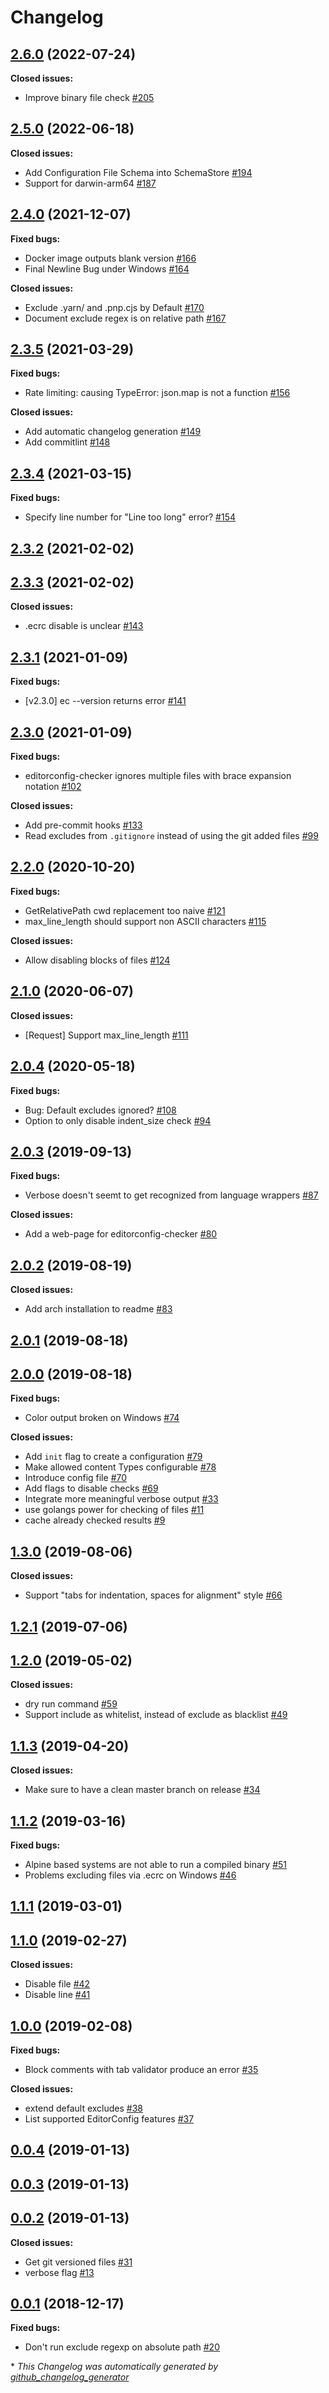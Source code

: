 # Changelog

## [2.6.0](https://github.com/editorconfig-checker/editorconfig-checker/tree/2.6.0) (2022-07-24)

**Closed issues:**

- Improve binary file check [\#205](https://github.com/editorconfig-checker/editorconfig-checker/issues/205)

## [2.5.0](https://github.com/editorconfig-checker/editorconfig-checker/tree/2.5.0) (2022-06-18)

**Closed issues:**

- Add Configuration File Schema into SchemaStore [\#194](https://github.com/editorconfig-checker/editorconfig-checker/issues/194)
- Support for darwin-arm64 [\#187](https://github.com/editorconfig-checker/editorconfig-checker/issues/187)

## [2.4.0](https://github.com/editorconfig-checker/editorconfig-checker/tree/2.4.0) (2021-12-07)

**Fixed bugs:**

- Docker image outputs blank version [\#166](https://github.com/editorconfig-checker/editorconfig-checker/issues/166)
- Final Newline Bug under Windows [\#164](https://github.com/editorconfig-checker/editorconfig-checker/issues/164)

**Closed issues:**

- Exclude .yarn/ and .pnp.cjs by Default [\#170](https://github.com/editorconfig-checker/editorconfig-checker/issues/170)
- Document exclude regex is on relative path [\#167](https://github.com/editorconfig-checker/editorconfig-checker/issues/167)

## [2.3.5](https://github.com/editorconfig-checker/editorconfig-checker/tree/2.3.5) (2021-03-29)

**Fixed bugs:**

- Rate limiting: causing TypeError: json.map is not a function [\#156](https://github.com/editorconfig-checker/editorconfig-checker/issues/156)

**Closed issues:**

- Add automatic changelog generation [\#149](https://github.com/editorconfig-checker/editorconfig-checker/issues/149)
- Add commitlint [\#148](https://github.com/editorconfig-checker/editorconfig-checker/issues/148)

## [2.3.4](https://github.com/editorconfig-checker/editorconfig-checker/tree/2.3.4) (2021-03-15)

**Fixed bugs:**

- Specify line number for "Line too long" error? [\#154](https://github.com/editorconfig-checker/editorconfig-checker/issues/154)

## [2.3.2](https://github.com/editorconfig-checker/editorconfig-checker/tree/2.3.2) (2021-02-02)

## [2.3.3](https://github.com/editorconfig-checker/editorconfig-checker/tree/2.3.3) (2021-02-02)

**Closed issues:**

- .ecrc disable is unclear [\#143](https://github.com/editorconfig-checker/editorconfig-checker/issues/143)

## [2.3.1](https://github.com/editorconfig-checker/editorconfig-checker/tree/2.3.1) (2021-01-09)

**Fixed bugs:**

- \[v2.3.0\] ec --version returns error [\#141](https://github.com/editorconfig-checker/editorconfig-checker/issues/141)

## [2.3.0](https://github.com/editorconfig-checker/editorconfig-checker/tree/2.3.0) (2021-01-09)

**Fixed bugs:**

- editorconfig-checker ignores multiple files with brace expansion notation [\#102](https://github.com/editorconfig-checker/editorconfig-checker/issues/102)

**Closed issues:**

- Add pre-commit hooks [\#133](https://github.com/editorconfig-checker/editorconfig-checker/issues/133)
- Read excludes from `.gitignore` instead of using the git added files [\#99](https://github.com/editorconfig-checker/editorconfig-checker/issues/99)

## [2.2.0](https://github.com/editorconfig-checker/editorconfig-checker/tree/2.2.0) (2020-10-20)

**Fixed bugs:**

- GetRelativePath cwd replacement too naive [\#121](https://github.com/editorconfig-checker/editorconfig-checker/issues/121)
- max\_line\_length should support non ASCII characters [\#115](https://github.com/editorconfig-checker/editorconfig-checker/issues/115)

**Closed issues:**

- Allow disabling blocks of files [\#124](https://github.com/editorconfig-checker/editorconfig-checker/issues/124)

## [2.1.0](https://github.com/editorconfig-checker/editorconfig-checker/tree/2.1.0) (2020-06-07)

**Closed issues:**

- \[Request\] Support max\_line\_length [\#111](https://github.com/editorconfig-checker/editorconfig-checker/issues/111)

## [2.0.4](https://github.com/editorconfig-checker/editorconfig-checker/tree/2.0.4) (2020-05-18)

**Fixed bugs:**

- Bug: Default excludes ignored? [\#108](https://github.com/editorconfig-checker/editorconfig-checker/issues/108)
- Option to only disable indent\_size check [\#94](https://github.com/editorconfig-checker/editorconfig-checker/issues/94)

## [2.0.3](https://github.com/editorconfig-checker/editorconfig-checker/tree/2.0.3) (2019-09-13)

**Fixed bugs:**

- Verbose doesn't seemt to get recognized from language wrappers [\#87](https://github.com/editorconfig-checker/editorconfig-checker/issues/87)

**Closed issues:**

- Add a web-page for editorconfig-checker [\#80](https://github.com/editorconfig-checker/editorconfig-checker/issues/80)

## [2.0.2](https://github.com/editorconfig-checker/editorconfig-checker/tree/2.0.2) (2019-08-19)

**Closed issues:**

- Add arch installation to readme [\#83](https://github.com/editorconfig-checker/editorconfig-checker/issues/83)

## [2.0.1](https://github.com/editorconfig-checker/editorconfig-checker/tree/2.0.1) (2019-08-18)

## [2.0.0](https://github.com/editorconfig-checker/editorconfig-checker/tree/2.0.0) (2019-08-18)

**Fixed bugs:**

- Color output broken on Windows [\#74](https://github.com/editorconfig-checker/editorconfig-checker/issues/74)

**Closed issues:**

- Add `init` flag to create a configuration [\#79](https://github.com/editorconfig-checker/editorconfig-checker/issues/79)
- Make allowed content Types configurable [\#78](https://github.com/editorconfig-checker/editorconfig-checker/issues/78)
- Introduce config file [\#70](https://github.com/editorconfig-checker/editorconfig-checker/issues/70)
- Add flags to disable checks [\#69](https://github.com/editorconfig-checker/editorconfig-checker/issues/69)
- Integrate more meaningful verbose output [\#33](https://github.com/editorconfig-checker/editorconfig-checker/issues/33)
- use golangs power for checking of files [\#11](https://github.com/editorconfig-checker/editorconfig-checker/issues/11)
- cache already checked results [\#9](https://github.com/editorconfig-checker/editorconfig-checker/issues/9)

## [1.3.0](https://github.com/editorconfig-checker/editorconfig-checker/tree/1.3.0) (2019-08-06)

**Closed issues:**

- Support "tabs for indentation, spaces for alignment" style [\#66](https://github.com/editorconfig-checker/editorconfig-checker/issues/66)

## [1.2.1](https://github.com/editorconfig-checker/editorconfig-checker/tree/1.2.1) (2019-07-06)

## [1.2.0](https://github.com/editorconfig-checker/editorconfig-checker/tree/1.2.0) (2019-05-02)

**Closed issues:**

- dry run command [\#59](https://github.com/editorconfig-checker/editorconfig-checker/issues/59)
- Support include as whitelist, instead of exclude as blacklist [\#49](https://github.com/editorconfig-checker/editorconfig-checker/issues/49)

## [1.1.3](https://github.com/editorconfig-checker/editorconfig-checker/tree/1.1.3) (2019-04-20)

**Closed issues:**

- Make sure to have a clean master branch on release [\#34](https://github.com/editorconfig-checker/editorconfig-checker/issues/34)

## [1.1.2](https://github.com/editorconfig-checker/editorconfig-checker/tree/1.1.2) (2019-03-16)

**Fixed bugs:**

- Alpine based systems are not able to run a compiled binary [\#51](https://github.com/editorconfig-checker/editorconfig-checker/issues/51)
- Problems excluding files via .ecrc on Windows [\#46](https://github.com/editorconfig-checker/editorconfig-checker/issues/46)

## [1.1.1](https://github.com/editorconfig-checker/editorconfig-checker/tree/1.1.1) (2019-03-01)

## [1.1.0](https://github.com/editorconfig-checker/editorconfig-checker/tree/1.1.0) (2019-02-27)

**Closed issues:**

- Disable file [\#42](https://github.com/editorconfig-checker/editorconfig-checker/issues/42)
- Disable line [\#41](https://github.com/editorconfig-checker/editorconfig-checker/issues/41)

## [1.0.0](https://github.com/editorconfig-checker/editorconfig-checker/tree/1.0.0) (2019-02-08)

**Fixed bugs:**

- Block comments with tab validator produce an error [\#35](https://github.com/editorconfig-checker/editorconfig-checker/issues/35)

**Closed issues:**

- extend default excludes [\#38](https://github.com/editorconfig-checker/editorconfig-checker/issues/38)
- List supported EditorConfig features [\#37](https://github.com/editorconfig-checker/editorconfig-checker/issues/37)

## [0.0.4](https://github.com/editorconfig-checker/editorconfig-checker/tree/0.0.4) (2019-01-13)

## [0.0.3](https://github.com/editorconfig-checker/editorconfig-checker/tree/0.0.3) (2019-01-13)

## [0.0.2](https://github.com/editorconfig-checker/editorconfig-checker/tree/0.0.2) (2019-01-13)

**Closed issues:**

- Get git versioned files [\#31](https://github.com/editorconfig-checker/editorconfig-checker/issues/31)
- verbose flag [\#13](https://github.com/editorconfig-checker/editorconfig-checker/issues/13)

## [0.0.1](https://github.com/editorconfig-checker/editorconfig-checker/tree/0.0.1) (2018-12-17)

**Fixed bugs:**

- Don't run exclude regexp on absolute path [\#20](https://github.com/editorconfig-checker/editorconfig-checker/issues/20)



\* *This Changelog was automatically generated by [github_changelog_generator](https://github.com/github-changelog-generator/github-changelog-generator)*
